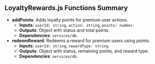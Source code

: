 ## LoyaltyRewards.js Functions Summary
- **addPoints**: Adds loyalty points for premium user actions.
  - **Inputs**: `userId: string`, `action: string`, `points: number`.
  - **Outputs**: Object with status and total points.
  - **Dependencies**: `services/db`.
- **redeemReward**: Redeems a reward for premium users using points.
  - **Inputs**: `userId: string`, `rewardType: string`.
  - **Outputs**: Object with status, remaining points, and reward type.
  - **Dependencies**: `services/db`.